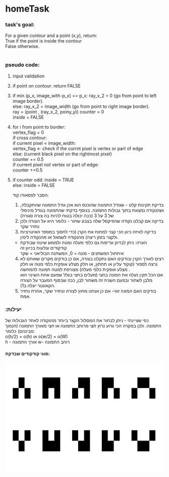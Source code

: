 # homeTask
### task's goal:
For a given contour and a point (x,y), return:<br>
True   if the point is inside the contour <br>
False  otherwise.<br>
<br>
### pseudo code:
1. input validation<br>
2. if point on contour: return FALSE<br>
3. if min (p_x, image_with-p_x) == p_x: ray_x_2 = 0 (go from point to left image border).<br>
   else: ray_x_2 = image_width (go from point to right image border). <br>
   ray = (point , (ray_x_2, poiny_y))
   counter = 0 <br>
   inside = FALSE <br>
4. for i from point to border:<br>
    vertex_flag = 0 <br>
    if cross contour: <br>
      if current pixel < image_width:<br>
         vertex_flag <- check if the currnt pixel is vertex or part of edge <br>
      else: (current black pixel on the rightmost pixel)<br>
         counter += 0.5 <br>
      if current pixel not vertex or part of edge: <br>
         counter +=0.5<br>
 5. if counter odd: inside = TRUE<br>
    else: inside = FALSE <br>
     
     הסבר לפסאודו קוד:
     1. בדיקת תקינות קלט - שגודל התמונה שהוכנס הוא אכן גודל התמונה שהתקבלה, ושהנקודה נמצאת בתוך גבולות התמונה.
     בנוסף בדקתי שהתמונה בגודל מינימלי של 3 על 3 (ככה יכולה בטוח להיות בה צורה סגורה) <br>
     2. בדיקה אם קבלנו נקודה שהפיקסל שלה בצבע שחור - כלומר היא על הצורה ולכן נחזיר שקר <br>
     3.  בדיקה לאיזה כיוון הכי קצר למתוח את הקרן (כדי לחסוך במספר האיטרציות ולקצר בזמן ריצה) מהנקודה לשמאל או מהנקודה לימין.<br>
     * הערה: ניתן לבדוק עדיפות גם כלפי מעלה ומטה ולממש שיטה שבודקת קודקודים וצלעות בכיוון זה<br>
     איתחול המשתנים - מונה = 0, המשתנה הבוליאני = שקר<br>
     4. רצים לאורך הקרן ובודקים האם נתקלנו בצורה, אם כן בודקים מקרים שאותם לא נרצה לספור (קוקוד עליון או תחתון, או חלק מצלע אופקית כלפי מטה או חלק מצלע אופקית כלפי מעלה) מצורפת למטה תמונה להמחשה . <br>
     אם הכל תקין נעלה את המונה בחצי (מעלים בחצי בגלל שפעם אחת השינוי הוא מלבן לשחור ובפעם השניה זה משחור לבן, ככה שבסוף המעבר על הצורה הקאונטר יעלה ב1). <br>
     5. בודקים האם המונה זוגי- אם כן אנחנו מחוץ לצורה ונחזיר שקר, אחרת נחזיר אמת.
     
  ### :יעילות
  כפי שציינתי - ניתן לבחור את המסלול הקצר ביותר מהנקודה לאחד הגבולות של התמונה. ולכן במקרה הכי גרוע נרוץ חצי מרוחב התמונה או חצי מאורך התמונה (הנמוך מבינהם) כלומר:<br>
  o(h/2) = o(h) או o(w/2) = o(W) <br>
  h - אורך התמונה w- רוחב התמונה <br>
     

    
#### סוגי קודקודים שבדקת:<br>
<img src="vertex_types.PNG" height=350 weight=250><br>
     
